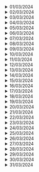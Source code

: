 <details>
<summary>01/03/2024</summary>

| Nombre               | Lo que hice hoy | Lo que hice ayer | Inconvenientes |
|----------------------|------------------|-------------------|----------------|
| Julian Mendoza       |                  |                   |                |
| Alejandro Londoño    |                  |                   |                |
| Alejandro Castro     |                  |                   |                |
| Santiago Valencia    |                  |                   |                |
| Juan Sebastian Diaz  | Refinamiento de las historias de usuario |Nada|Conflictos con el requerimientos del cliente|

</details>

<details>
<summary>02/03/2024</summary>

| Nombre               | Lo que hice hoy | Lo que hice ayer | Inconvenientes |
|----------------------|------------------|-------------------|----------------|
| Julian Mendoza       |                  |                   |                |
| Alejandro Londoño    |                  |                   |                |
| Alejandro Castro     |                  |                   |                |
| Santiago Valencia    |                  |                   |                |
| Juan Sebastian Diaz  | Nuevas epicas segun los nuevos requerimientos |Refinamiento de las historias de usuario segun lo que busca el cliente |Modularidad de las tareas, saber que habilidades tienen el grupo |

</details>

<details>
<summary>03/03/2024</summary>

| Nombre               | Lo que hice hoy | Lo que hice ayer | Inconvenientes |
|----------------------|------------------|-------------------|----------------|
| Julian Mendoza       |                  |                   |                |
| Alejandro Londoño    |                  |                   |                |
| Alejandro Castro     |                  |                   |                |
| Santiago Valencia    |                  |                   |                |
| Juan Sebastian Diaz  | Nuevas epicas segun los requerimientos  | Epicas segun los requerimientos | Ninguno, pero no termine|

</details>

<details>
<summary>04/03/2024</summary>

| Nombre               | Lo que hice hoy | Lo que hice ayer | Inconvenientes |
|----------------------|------------------|-------------------|----------------|
| Julian Mendoza       |                  |                   |                |
| Alejandro Londoño    |                  |                   |                |
| Alejandro Castro     |Empecé a realizar el frontend del panel de control                  |Nada                   |No sabía mucho de TailwindCSS                |
| Santiago Valencia    |                  |                   |                |
| Juan Sebastian Diaz  | Historias de usuario |Nuevas epicas segun los requerimientos|Nada|

</details>

<details>
<summary>05/03/2024</summary>

| Nombre               | Lo que hice hoy | Lo que hice ayer | Inconvenientes |
|----------------------|------------------|-------------------|----------------|
| Julian Mendoza       |                  |                   |                |
| Alejandro Londoño    |                  |                   |                |
| Alejandro Castro     |                  |                   |                |
| Santiago Valencia    |                  |                   |                |
| Juan Sebastian Diaz  |Tareas por cada historia de usuario |Historias de usuario|Nada|

</details>

<details>
<summary>06/03/2024</summary>

| Nombre               | Lo que hice hoy | Lo que hice ayer | Inconvenientes |
|----------------------|------------------|-------------------|----------------|
| Julian Mendoza       |                  |                   |                |
| Alejandro Londoño    |                  |                   |                |
| Alejandro Castro     |Terminé el frontend del panel de control                  |Nada                   |Ninguno                |
| Santiago Valencia    |                  |                   |                |
| Juan Sebastian Diaz  |Estimacion de cada tarea|Tareas por cada historia de usuario|Nada|

</details>

<details>
<summary>07/03/2024</summary>

| Nombre               | Lo que hice hoy | Lo que hice ayer | Inconvenientes |
|----------------------|------------------|-------------------|----------------|
| Julian Mendoza       |                  |                   |                |
| Alejandro Londoño    |                  |                   |                |
| Alejandro Castro     |                  |                   |                |
| Santiago Valencia    |                  |                   |                |
| Juan Sebastian Diaz  |Estimacion de cada Historia de usuario|Estimacion de cada tarea|Nada|

</details>

<details>
<summary>08/03/2024</summary>

| Nombre               | Lo que hice hoy | Lo que hice ayer | Inconvenientes |
|----------------------|------------------|-------------------|----------------|
| Julian Mendoza       |                  |                   |                |
| Alejandro Londoño    |                  |                   |                |
| Alejandro Castro     |                  |                   |                |
| Santiago Valencia    |                  |                   |                |
| Juan Sebastian Diaz  |Estimacion de cada epica|Estimacion de cada Historia de usuario|Nada|

</details>

<details>
<summary>09/03/2024</summary>

| Nombre               | Lo que hice hoy | Lo que hice ayer | Inconvenientes |
|----------------------|------------------|-------------------|----------------|
| Julian Mendoza       |                  |                   |                |
| Alejandro Londoño    |                  |                   |                |
| Alejandro Castro     |                  |                   |                |
| Santiago Valencia    |                  |                   |                |
| Juan Sebastian Diaz  |Definicion de metologia de trabajo|Estimacion de cada epica|Conocer las capacidades del equipo, comunicación|

</details>

<details>
<summary>10/03/2024</summary>

| Nombre               | Lo que hice hoy | Lo que hice ayer | Inconvenientes |
|----------------------|------------------|-------------------|----------------|
| Julian Mendoza       |                  |                   |                |
| Alejandro Londoño    |                  |                   |                |
| Alejandro Castro     |                  |                   |                |
| Santiago Valencia    |                  |                   |                |
| Juan Sebastian Diaz  | Configuracion de tailwind |Definicion de metologia de trabajo|No funcionan todas las etiquetas|

</details>

<details>
<summary>11/03/2024</summary>

| Nombre               | Lo que hice hoy | Lo que hice ayer | Inconvenientes |
|----------------------|------------------|-------------------|----------------|
| Julian Mendoza       |                  |                   |                |
| Alejandro Londoño    |                  |                   |                |
| Alejandro Castro     |Empecé a realizar el frontend de cambio de estados en las solicitudes                  |Nada                   |Me toco aprender un poco de JavaScript                |
| Santiago Valencia    |                  |                   |                |
| Juan Sebastian Diaz  |Probar combinacion entre node y django|Configuracion de tailwind|No funciono|

</details>

<details>
<summary>12/03/2024</summary>

| Nombre               | Lo que hice hoy | Lo que hice ayer | Inconvenientes |
|----------------------|------------------|-------------------|----------------|
| Julian Mendoza       |                  |                   |                |
| Alejandro Londoño    |                  |                   |                |
| Alejandro Castro     |Termine el de realizar el frontend de cambio de estados en las solicitudes                  |Empecé a realizar el cambio de estados en las solicitudes                   |Ninguno                |
| Santiago Valencia    |                  |                   |                |
| Juan Sebastian Diaz  | Nada |Probar combinacion entre node y django|Nada|

</details>

<details>
<summary>13/03/2024</summary>

| Nombre               | Lo que hice hoy | Lo que hice ayer | Inconvenientes |
|----------------------|------------------|-------------------|----------------|
| Julian Mendoza       |                  |                   |                |
| Alejandro Londoño    |                  |                   |                |
| Alejandro Castro     |                  |                   |                |
| Santiago Valencia    |                  |                   |                |
| Juan Sebastian Diaz  |Investigacion sobre configuracion de tailwind y ayuda a miembros del equipo como rol de QA |Nada|Nada|

</details>

<details>
<summary>14/03/2024</summary>

| Nombre               | Lo que hice hoy | Lo que hice ayer | Inconvenientes |
|----------------------|------------------|-------------------|----------------|
| Julian Mendoza       |                  |                   |                |
| Alejandro Londoño    |                  |                   |                |
| Alejandro Castro     |                  |                   |                |
| Santiago Valencia    |                  |                   |                |
| Juan Sebastian Diaz  |Nada|Investigacion sobre configuracion de tailwind y ayuda a miembros del equipo como rol de QA|Nada|

</details>

<details>
<summary>15/03/2024</summary>

| Nombre               | Lo que hice hoy | Lo que hice ayer | Inconvenientes |
|----------------------|------------------|-------------------|----------------|
| Julian Mendoza       |                  |                   |                |
| Alejandro Londoño    |                  |                   |                |
| Alejandro Castro     |                  |                   |                |
| Santiago Valencia    |                  |                   |                |
| Juan Sebastian Diaz  |                  |                   |                |

</details>

<details>
<summary>16/03/2024</summary>

| Nombre               | Lo que hice hoy | Lo que hice ayer | Inconvenientes |
|----------------------|------------------|-------------------|----------------|
| Julian Mendoza       |                  |                   |                |
| Alejandro Londoño    |                  |                   |                |
| Alejandro Castro     |                  |                   |                |
| Santiago Valencia    |                  |                   |                |
| Juan Sebastian Diaz  |                  |                   |                |

</details>

<details>
<summary>17/03/2024</summary>

| Nombre               | Lo que hice hoy | Lo que hice ayer | Inconvenientes |
|----------------------|------------------|-------------------|----------------|
| Julian Mendoza       |                  |                   |                |
| Alejandro Londoño    |                  |                   |                |
| Alejandro Castro     |                  |                   |                |
| Santiago Valencia    |                  |                   |                |
| Juan Sebastian Diaz  |Configuracion de tailwind |Nada| Hay un pequeño bug con ciertas etiquetas|

</details>

<details>
<summary>18/03/2024</summary>

| Nombre               | Lo que hice hoy | Lo que hice ayer | Inconvenientes |
|----------------------|------------------|-------------------|----------------|
| Julian Mendoza       |                  |                   |                |
| Alejandro Londoño    |                  |                   |                |
| Alejandro Castro     |Empecé a realizar el frontend de cambio de lider en las solicitudes                  |Nada                   |Ninguno                |
| Santiago Valencia    |                  |                   |                |
| Juan Sebastian Diaz  |                  |                   |                |

</details>

<details>
<summary>19/03/2024</summary>

| Nombre               | Lo que hice hoy | Lo que hice ayer | Inconvenientes |
|----------------------|------------------|-------------------|----------------|
| Julian Mendoza       |                  |                   |                |
| Alejandro Londoño    |                  |                   |                |
| Alejandro Castro     |                  |                   |                |
| Santiago Valencia    |                  |                   |                |
| Juan Sebastian Diaz  |Ayuda al equipo con temas de frontend y diseño|Nada |Nada|

</details>

<details>
<summary>20/03/2024</summary>

| Nombre               | Lo que hice hoy | Lo que hice ayer | Inconvenientes |
|----------------------|------------------|-------------------|----------------|
| Julian Mendoza       |                  |                   |                |
| Alejandro Londoño    |                  |                   |                |
| Alejandro Castro     |Terminé de realizar el frontend de cambio de lider en las solicitudes                  |Nada                   |Ninguno                |
| Santiago Valencia    |                  |                   |                |
| Juan Sebastian Diaz  |Ayuda al equipo con temas de frontend |Ayuda al equipo con temas de frontend|Nada|

</details>

<details>
<summary>21/03/2024</summary>

| Nombre               | Lo que hice hoy | Lo que hice ayer | Inconvenientes |
|----------------------|------------------|-------------------|----------------|
| Julian Mendoza       |                  |                   |                |
| Alejandro Londoño    |                  |                   |                |
| Alejandro Castro     |                  |                   |                |
| Santiago Valencia    |                  |                   |                |
| Juan Sebastian Diaz  | Reestructuracion de los templates |Ayuda al equipo con temas de frontend|nada|

</details>

<details>
<summary>22/03/2024</summary>

| Nombre               | Lo que hice hoy | Lo que hice ayer | Inconvenientes |
|----------------------|------------------|-------------------|----------------|
| Julian Mendoza       |                  |                   |                |
| Alejandro Londoño    |                  |                   |                |
| Alejandro Castro     |                  |                   |                |
| Santiago Valencia    |                  |                   |                |
| Juan Sebastian Diaz  |Tarea de change state|Reestructuracion de los templates|Nada|

</details>

<details>
<summary>23/03/2024</summary>

| Nombre               | Lo que hice hoy | Lo que hice ayer | Inconvenientes |
|----------------------|------------------|-------------------|----------------|
| Julian Mendoza       |                  |                   |                |
| Alejandro Londoño    |                  |                   |                |
| Alejandro Castro     |                  |                   |                |
| Santiago Valencia    |                  |                   |                |
| Juan Sebastian Diaz  |Terminar change state|Tarea de change state|Nada|

</details>

<details>
<summary>24/03/2024</summary>

| Nombre               | Lo que hice hoy | Lo que hice ayer | Inconvenientes |
|----------------------|------------------|-------------------|----------------|
| Julian Mendoza       |                  |                   |                |
| Alejandro Londoño    |                  |                   |                |
| Alejandro Castro     |                  |                   |                |
| Santiago Valencia    |                  |                   |                |
| Juan Sebastian Diaz  |Notificar problemas de documentos al solicitante|Terminar change state|Nada|

</details>

<details>
<summary>25/03/2024</summary>

| Nombre               | Lo que hice hoy | Lo que hice ayer | Inconvenientes |
|----------------------|------------------|-------------------|----------------|
| Julian Mendoza       |                  |                   |                |
| Alejandro Londoño    |                  |                   |                |
| Alejandro Castro     |                  |                   |                |
| Santiago Valencia    |                  |                   |                |
| Juan Sebastian Diaz  |Notificar problemas de cancelacion al solicitante|Notificar problemas al solicitante|nada|

</details>

<details>
<summary>26/03/2024</summary>

| Nombre               | Lo que hice hoy | Lo que hice ayer | Inconvenientes |
|----------------------|------------------|-------------------|----------------|
| Julian Mendoza       |                  |                   |                |
| Alejandro Londoño    |                  |                   |                |
| Alejandro Castro     |Realicé el frontend del cambio de gestor en las solicitudes                  |Nada                   |Ninguno                |
| Santiago Valencia    |                  |                   |                |
| Juan Sebastian Diaz  |Notificar termacion con exito al solicitante|Notificar problemas al solicitante|Nada|                |

</details>

<details>
<summary>27/03/2024</summary>

| Nombre               | Lo que hice hoy | Lo que hice ayer | Inconvenientes |
|----------------------|------------------|-------------------|----------------|
| Julian Mendoza       |                  |                   |                |
| Alejandro Londoño    |                  |                   |                |
| Alejandro Castro     |Realicé el frontend de notificar la completitud de las solicitudes al cliente                  |Realicé el frontend del cambio de gestor en las solicitudes                   |Ninguno                |
| Santiago Valencia    |                  |                   |                |
| Juan Sebastian Diaz  |QA con codigo de compañeros y ayuda |Notificar termacion con exito al solicitante|Tailwind fallando|

</details>

<details>
<summary>28/03/2024</summary>

| Nombre               | Lo que hice hoy | Lo que hice ayer | Inconvenientes |
|----------------------|------------------|-------------------|----------------|
| Julian Mendoza       |                  |                   |                |
| Alejandro Londoño    |                  |                   |                |
| Alejandro Castro     |                  |                   |                |
| Santiago Valencia    |                  |                   |                |
| Juan Sebastian Diaz  |Refactorizar todo el tailwind existente a style css|QA con codigo de compañeros y ayuda|Ninguno|

</details>

<details>
<summary>29/03/2024</summary>

| Nombre               | Lo que hice hoy | Lo que hice ayer | Inconvenientes |
|----------------------|------------------|-------------------|----------------|
| Julian Mendoza       |                  |                   |                |
| Alejandro Londoño    |                  |                   |                |
| Alejandro Castro     |                  |                   |                |
| Santiago Valencia    |                  |                   |                |
| Juan Sebastian Diaz  |Organizacion del equipo para generar una sinergia en el codigo|Refactorizar todo el tailwind existente a style css|Ninguno|

</details>

<details>
<summary>30/03/2024</summary>

| Nombre               | Lo que hice hoy | Lo que hice ayer | Inconvenientes |
|----------------------|------------------|-------------------|----------------|
| Julian Mendoza       |                  |                   |                |
| Alejandro Londoño    |                  |                   |                |
| Alejandro Castro     |Realicé el merge de todos los frontend que hice en la pantalla de la información de solicitudes y realicé los frontend de los formularios de las solicitudes                 |Nada                   |A veces me tocaba aplicar en ves de TailwindCSS un CSS puro por medio de style a los componentes                |
| Santiago Valencia    |                  |                   |                |
| Juan Sebastian Diaz  |    |                   |                |

</details>

<details>
<summary>31/03/2024</summary>

| Nombre               | Lo que hice hoy | Lo que hice ayer | Inconvenientes |
|----------------------|------------------|-------------------|----------------|
| Julian Mendoza       |                  |                   |                |
| Alejandro Londoño    |                  |                   |                |
| Alejandro Castro     |                  |                   |                |
| Santiago Valencia    |                  |                   |                |
| Juan Sebastian Diaz  |                  |                   |                |

</details>
